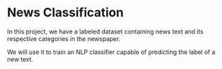 # News Classification

In this project, we have a labeled dataset containing news text and its respective categories in the newspaper.

We will use it to train an NLP classifier capable of predicting the label of a new text.
